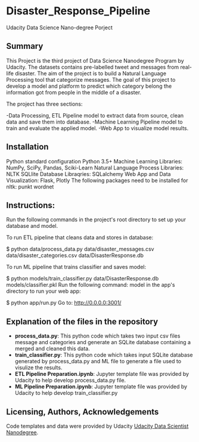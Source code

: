 # Disaster_Response_Pipeline
Udacity Data Science Nano-degree Porject

## Summary
This Project is the third project of Data Science Nanodegree Program by Udacity. The datasets contains pre-labelled tweet and messages from real-life disaster. The aim of the project is to build a Natural Language Processing tool that categorize messages.
The goal of this project to develop a model and platform to predict which category belong the information got from people in the middle of a disaster.

The project has three sections:

-Data Processing, ETL Pipeline model to extract data from source, clean data and save them into database.
-Machine Learning Pipeline model to train and evaluate the applied model.
-Web App to visualize model results.


## Installation
Python standard configuration
Python 3.5+ 
Machine Learning Libraries: NumPy, SciPy, Pandas, Sciki-Learn
Natural Language Process Libraries: NLTK
SQLlite Database Libraqries: SQLalchemy
Web App and Data Visualization: Flask, Plotly
The following packages need to be installed for nltk:
punkt
wordnet

## Instructions:
Run the following commands in the project's root directory to set up your database and model.

To run ETL pipeline that cleans data and stores in database:

$ python data/process_data.py data/disaster_messages.csv data/disaster_categories.csv data/DisasterResponse.db

To run ML pipeline that trains classifier and saves model:

$ python models/train_classifier.py data/DisasterResponse.db models/classifier.pkl
Run the following command: model in the app's directory to run your web app:

$ python app/run.py
Go to: http://0.0.0.0:3001/


## Explanation of the files in the repository
* **process_data.py**: This python code which takes two input csv files message and categories and generate an SQLite database containing a merged and cleaned this data.
* **train_classifier.py**: This python code which takes input SQLite database generated by process_data.py and ML file to generate a file used to visulize the results.
* **ETL Pipeline Preparation.ipynb**: Jupyter template file was provided by Udacity to help develop process_data.py file.
* **ML Pipeline Preparation.ipynb**: Jupyter template file was provided by Udacity to help develop train_classifier.py 


## Licensing, Authors, Acknowledgements
Code templates and data were provided by Udacity [Udacity Data Scientist Nanodegree](https://www.udacity.com/course/data-scientist-nanodegree--nd025). 
